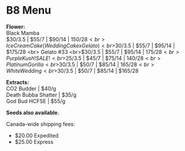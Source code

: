 # B8 Menu

<b>Flower:</b>
<br> Black Mamba 
<br>$30/3.5 | $55/7 | $90/14 | $150/28
<br> Ice Cream Cake (Wedding Cake x Gelato) 
<br>$30/3.5 | $55/7 | $95/14 | $175/28
<br> Gelato #33 
<br>$30/3.5 | $55/7 | $95/14 | $175/28
<br> Purple Kush ! SALE !
<br>$25/3.5 | $45/7 | $75/14 | $140/28
<br> Platinum Gorilla 
<br>$30/3.5 | $50/7 | $85/14 | $165/28
<br> White Wedding 
<br>$30/3.5 | $50/7 | $85/14 | $165/28

<b>Extracts:</b>
<br> CO2 Budder | $40/g
<br> Death Bubba Shatter | $35/g
<br> God Bud HCFSE | $55/g


<b>Seeds also available.</b>


Canada-wide shipping fees:
- $20.00 Expedited
- $25.00 Express

